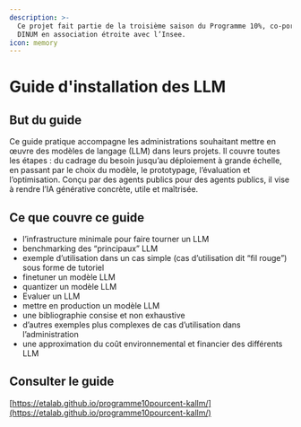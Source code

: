 ```yaml
---
description: >-
  Ce projet fait partie de la troisième saison du Programme 10%, co-porté par la
  DINUM en association étroite avec l’Insee.
icon: memory
---
```


# Guide d'installation des LLM

## But du guide

Ce guide pratique accompagne les administrations souhaitant mettre en œuvre des modèles de langage (LLM) dans leurs projets. Il couvre toutes les étapes : du cadrage du besoin jusqu’au déploiement à grande échelle, en passant par le choix du modèle, le prototypage, l’évaluation et l’optimisation. Conçu par des agents publics pour des agents publics, il vise à rendre l’IA générative concrète, utile et maîtrisée.

## Ce que couvre ce guide

* l’infrastructure minimale pour faire tourner un LLM
* benchmarking des “principaux” LLM
* exemple d’utilisation dans un cas simple (cas d’utilisation dit “fil rouge”) sous forme de tutoriel
* finetuner un modèle LLM
* quantizer un modèle LLM
* Evaluer un LLM
* mettre en production un modèle LLM
* une bibliographie consise et non exhaustive
* d’autres exemples plus complexes de cas d’utilisation dans l’administration
* une approximation du coût environnemental et financier des différents LLM

## Consulter le guide

[https://etalab.github.io/programme10pourcent-kallm/](https://etalab.github.io/programme10pourcent-kallm/)
